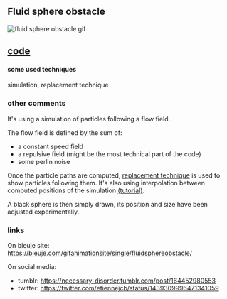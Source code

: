## Fluid sphere obstacle

![fluid sphere obstacle gif](https://bleuje.com/gifset/2017/2017_22_sphereagainsflow_v2.gif)

## [code](https://github.com/Bleuje/processing-animations-code/blob/main/code/fluidsphereobstacle/fluidsphereobstacle.pde)

#### some used techniques

simulation, replacement technique

### other comments

It's using a simulation of particles following a flow field.

The flow field is defined by the sum of:
- a constant speed field
- a repulsive field (might be the most technical part of the code)
- some perlin noise

Once the particle paths are computed, [replacement technique](https://bleuje.com/tutorial4/) is used to show particles following them. It's also using interpolation between computed positions of the simulation [(tutorial)](https://bleuje.com/tutorial7/).

A black sphere is then simply drawn, its position and size have been adjusted experimentally.

### links

On bleuje site: https://bleuje.com/gifanimationsite/single/fluidsphereobstacle/

On social media:
 - tumblr: https://necessary-disorder.tumblr.com/post/164452980553
 - twitter: https://twitter.com/etiennejcb/status/1439309996471341059
